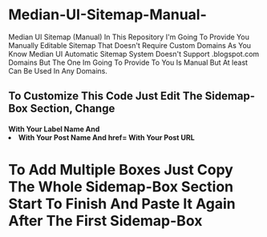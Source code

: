 # Median-UI-Sitemap-Manual-
Median UI Sitemap (Manual) In This Repository I'm Going To Provide You Manually Editable Sitemap That Doesn't Require Custom Domains As You Know Median UI Automatic Sitemap System Doesn't Support .blogspot.com Domains But The One Im Going To Provide To You Is Manual But At least Can Be Used In Any Domains.

## To Customize This Code Just Edit The Sidemap-Box Section, Change <h4> With Your Label Name And <li> With Your Post Name And href= With Your Post URL
# To Add Multiple Boxes Just Copy The Whole Sidemap-Box Section Start To Finish And Paste It Again After The First Sidemap-Box
